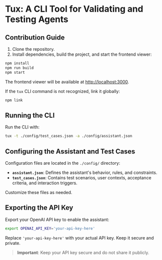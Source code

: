 # Tux: A CLI Tool for Validating and Testing Agents

## Contribution Guide

1. Clone the repository.
2. Install dependencies, build the project, and start the frontend viewer:

```sh
npm install
npm run build
npm start
```

The frontend viewer will be available at [http://localhost:3000](http://localhost:3000).

If the `tux` CLI command is not recognized, link it globally:

```sh
npm link
```

## Running the CLI

Run the CLI with:

```sh
tux -t ./config/test_cases.json -a ./config/assistant.json
```

## Configuring the Assistant and Test Cases

Configuration files are located in the `./config/` directory:

- **`assistant.json`**: Defines the assistant's behavior, rules, and constraints.
- **`test_cases.json`**: Contains test scenarios, user contexts, acceptance criteria, and interaction triggers.

Customize these files as needed.

## Exporting the API Key

Export your OpenAI API key to enable the assistant:

```sh
export OPENAI_API_KEY='your-api-key-here'
```

Replace `'your-api-key-here'` with your actual API key. Keep it secure and private.

> **Important**: Keep your API key secure and do not share it publicly.
